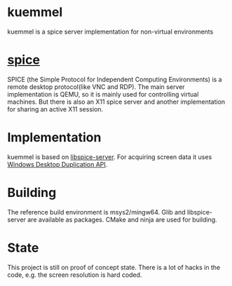 # kuemmel
kuemmel is a spice server implementation for non-virtual environments

# [spice](https://www.spice-space.org/)
SPICE (the Simple Protocol for Independent Computing Environments) is a remote desktop protocol(like VNC and RDP).
The main server implementation is QEMU, so it is mainly used for controlling virtual machines. But there is also an X11 spice server and another implementation for sharing an active X11 session.

# Implementation
kuemmel is based on [libspice-server](https://gitlab.freedesktop.org/spice/spice).
For acquiring screen data it uses [Windows Desktop Duplication API](https://learn.microsoft.com/en-us/windows/win32/direct3ddxgi/desktop-dup-api).

# Building
The reference build environment is msys2/mingw64.
Glib and libspice-server are available as packages.
CMake and ninja are used for building.

# State
This project is still on proof of concept state.
There is a lot of hacks in the code, e.g. the screen resolution is hard coded.
